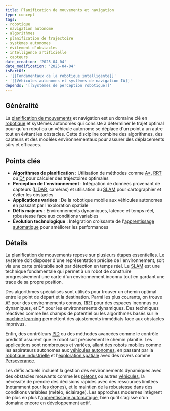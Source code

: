 ```yaml
---
title: Planification de mouvements et navigation
type: concept
tags:
- robotique
- navigation autonome
- algorithmes
- planification de trajectoire
- systèmes autonomes
- évitement d'obstacles
- intelligence artificielle
- capteurs
date_creation: '2025-04-04'
date_modification: '2025-04-04'
isPartOf:
- '[[Fondamentaux de la robotique intelligente]]'
- '[[Véhicules autonomes et systèmes de navigation IA]]'
depends: '[[Systèmes de perception robotique]]'
---
```

## Généralité

La [planification de mouvements](https://fr.wikipedia.org/wiki/Planification_de_mouvement) et navigation est un domaine clé en [robotique](https://fr.wikipedia.org/wiki/Robotique) et systèmes autonomes qui consiste à déterminer le trajet optimal pour qu'un robot ou un véhicule autonome se déplace d'un point à un autre tout en évitant les obstacles. Cette discipline combine des algorithmes, des capteurs et des modèles environnementaux pour assurer des déplacements sûrs et efficaces.

## Points clés

- **Algorithmes de planification** : Utilisation de méthodes comme [A*](https://fr.wikipedia.org/wiki/Algorithme_A*), [RRT](https://fr.wikipedia.org/wiki/Rapidly-exploring_random_tree) ou [D*](https://fr.wikipedia.org/wiki/Algorithme_D*) pour calculer des trajectoires optimales
- **Perception de l'environnement** : Intégration de données provenant de capteurs ([LIDAR](https://fr.wikipedia.org/wiki/Lidar), caméras) et utilisation du [SLAM](https://fr.wikipedia.org/wiki/SLAM_(robotique)) pour cartographier et éviter les obstacles
- **Applications variées** : De la robotique mobile aux véhicules autonomes en passant par l'exploration spatiale
- **Défis majeurs** : Environnements dynamiques, latence et temps réel, robustesse face aux conditions variables
- **Évolution technologique** : Intégration croissante de l'[apprentissage automatique](https://fr.wikipedia.org/wiki/Apprentissage_automatique) pour améliorer les performances

## Détails

La planification de mouvements repose sur plusieurs étapes essentielles. Le système doit disposer d'une représentation précise de l'environnement, soit via une carte préétablie soit par détection en temps réel. Le [SLAM](https://fr.wikipedia.org/wiki/SLAM_(robotique)) est une technique fondamentale qui permet à un robot de construire progressivement une carte d'un environnement inconnu tout en gardant une trace de sa propre position.

Des algorithmes spécialisés sont utilisés pour trouver un chemin optimal entre le point de départ et la destination. Parmi les plus courants, on trouve [A*](https://fr.wikipedia.org/wiki/Algorithme_A*) pour des environnements connus, [RRT](https://fr.wikipedia.org/wiki/Rapidly-exploring_random_tree) pour des espaces inconnus ou dynamiques, et D* pour les environnements dynamiques. Des techniques réactives comme les champs de potentiel ou les algorithmes basés sur le [machine learning](https://fr.wikipedia.org/wiki/Apprentissage_automatique) permettent des ajustements immédiats face aux obstacles imprévus.

Enfin, des contrôleurs [PID](https://fr.wikipedia.org/wiki/Correcteur_PID) ou des méthodes avancées comme le contrôle prédictif assurent que le robot suit précisément le chemin planifié. Les applications sont nombreuses et variées, allant des [robots mobiles](https://fr.wikipedia.org/wiki/Robotique_mobile) comme les aspirateurs autonomes aux [véhicules autonomes](https://fr.wikipedia.org/wiki/V%C3%A9hicule_autonome), en passant par la [robotique industrielle](https://fr.wikipedia.org/wiki/Robotique_industrielle) et l'[exploration spatiale](https://fr.wikipedia.org/wiki/Exploration_spatiale) avec des rovers comme [Perseverance](https://fr.wikipedia.org/wiki/Perseverance_(rover)).

Les défis actuels incluent la gestion des environnements dynamiques avec des obstacles mouvants comme les [piétons](https://fr.wikipedia.org/wiki/Piéton) ou autres [véhicules](https://fr.wikipedia.org/wiki/Véhicule), la nécessité de prendre des décisions rapides avec des ressources limitées (notamment pour les [drones](https://fr.wikipedia.org/wiki/Drone)), et le maintien de la robustesse dans des conditions variables (météo, éclairage). Les approches modernes intègrent de plus en plus l'[apprentissage automatique](https://fr.wikipedia.org/wiki/Apprentissage_automatique), bien qu'il s'agisse d'un domaine encore en développement actif.